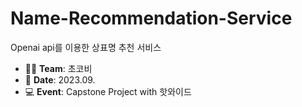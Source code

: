 # Name-Recommendation-Service

Openai api를 이용한 상표명 추천 서비스

- 👩‍💻 **Team**: 초코비  
- 📅 **Date**: 2023.09.  
- 💻 **Event**: Capstone Project with 핫와이드
